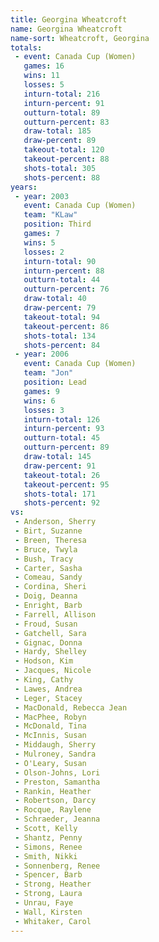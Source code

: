 ```yaml
---
title: Georgina Wheatcroft
name: Georgina Wheatcroft
name-sort: Wheatcroft, Georgina
totals:
 - event: Canada Cup (Women)
   games: 16
   wins: 11
   losses: 5
   inturn-total: 216
   inturn-percent: 91
   outturn-total: 89
   outturn-percent: 83
   draw-total: 185
   draw-percent: 89
   takeout-total: 120
   takeout-percent: 88
   shots-total: 305
   shots-percent: 88
years:
 - year: 2003
   event: Canada Cup (Women)
   team: "KLaw"
   position: Third
   games: 7
   wins: 5
   losses: 2
   inturn-total: 90
   inturn-percent: 88
   outturn-total: 44
   outturn-percent: 76
   draw-total: 40
   draw-percent: 79
   takeout-total: 94
   takeout-percent: 86
   shots-total: 134
   shots-percent: 84
 - year: 2006
   event: Canada Cup (Women)
   team: "Jon"
   position: Lead
   games: 9
   wins: 6
   losses: 3
   inturn-total: 126
   inturn-percent: 93
   outturn-total: 45
   outturn-percent: 89
   draw-total: 145
   draw-percent: 91
   takeout-total: 26
   takeout-percent: 95
   shots-total: 171
   shots-percent: 92
vs:
 - Anderson, Sherry
 - Birt, Suzanne
 - Breen, Theresa
 - Bruce, Twyla
 - Bush, Tracy
 - Carter, Sasha
 - Comeau, Sandy
 - Cordina, Sheri
 - Doig, Deanna
 - Enright, Barb
 - Farrell, Allison
 - Froud, Susan
 - Gatchell, Sara
 - Gignac, Donna
 - Hardy, Shelley
 - Hodson, Kim
 - Jacques, Nicole
 - King, Cathy
 - Lawes, Andrea
 - Leger, Stacey
 - MacDonald, Rebecca Jean
 - MacPhee, Robyn
 - McDonald, Tina
 - McInnis, Susan
 - Middaugh, Sherry
 - Mulroney, Sandra
 - O'Leary, Susan
 - Olson-Johns, Lori
 - Preston, Samantha
 - Rankin, Heather
 - Robertson, Darcy
 - Rocque, Raylene
 - Schraeder, Jeanna
 - Scott, Kelly
 - Shantz, Penny
 - Simons, Renee
 - Smith, Nikki
 - Sonnenberg, Renee
 - Spencer, Barb
 - Strong, Heather
 - Strong, Laura
 - Unrau, Faye
 - Wall, Kirsten
 - Whitaker, Carol
---
```

